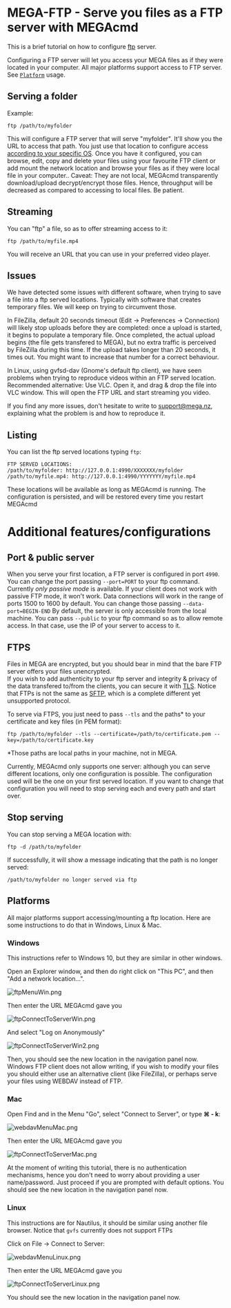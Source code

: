 # MEGA-FTP - Serve you files as a FTP server with MEGAcmd
This is a brief tutorial on how to configure [ftp](https://en.wikipedia.org/wiki/File_Transfer_Protocol) server.

Configuring a FTP server will let you access your MEGA files as if they were located in your computer.
All major platforms support access to FTP server. See [`Platform`](#platforms) usage.

## Serving a folder
Example: 
```
ftp /path/to/myfolder
```

This will configure a FTP server that will serve "myfolder". It'll show you the URL to access that path. You just use that location to configure access [according to your specific OS](#platforms).
Once you have it configured, you can browse, edit, copy and delete your files using your favourite FTP client or add mount the network location and browse your files as if they were local file in your computer.. 
Caveat: They are not local, MEGAcmd transparently download/upload decrypt/encrypt those files. 
Hence, throughput will be decreased as compared to accessing to local files. Be patient.

## Streaming
You can "ftp" a file, so as to offer streaming access to it:
```
ftp /path/to/myfile.mp4
```

You will receive an URL that you can use in your preferred video player.

## Issues
We have detected some issues with different software, when trying to save a file into a ftp served locations. Typically with software that creates temporary files. 
We will keep on trying to circumvent those. 

In FileZilla, default 20 seconds timeout (Edit -> Preferences -> Connection) will likely stop uploads before they are completed: once a upload is started, it begins to populate a temporary file. Once completed, the actual upload begins (the file gets transfered to MEGA), but no extra traffic is perceived by FileZilla during this time. If the upload takes longer than 20 seconds, it times out. You might want to increase that number for a correct behaviour.

In Linux, using gvfsd-dav (Gnome's default ftp client), we have seen problems when trying to reproduce videos within an FTP served location. Recommended alternative: Use VLC. Open it, and drag & drop the file into VLC window. This will open the FTP URL and start streaming you video.

If you find any more issues, don't hesitate to write to support@mega.nz, explaining what the problem is and how to reproduce it.

## Listing 

You can list the ftp served locations typing `ftp`:

```
FTP SERVED LOCATIONS:                                                        
/path/to/myfolder: http://127.0.0.1:4990/XXXXXXX/myfolder
/path/to/myfile.mp4: http://127.0.0.1:4990/YYYYYYY/myfile.mp4
```

These locations will be available as long as MEGAcmd is running. The configuration is persisted, and will be restored every time you restart MEGAcmd

# Additional features/configurations

## Port & public server

When you serve your first location, a FTP server is configured in port `4990`. 
You can change the port passing `--port=PORT` to your ftp command.
Currently *only passive mode* is available. If your client does not work with passive FTP mode, it won't work.
Data connections will work in the range of ports 1500 to 1600 by default. You can change those passing `--data-port=BEGIN-END`
By default, the server is only accessible from the local machine. 
You can pass `--public` to your ftp command so as to allow remote access. 
In that case, use the IP of your server to access to it.

## FTPS

Files in MEGA are encrypted, but you should bear in mind that the bare FTP server offers your files unencrypted. \
If you wish to add authenticity to your ftp server and integrity & privacy of the data transfered to/from the clients, 
you can secure it with [TLS](https://wikipedia.org/wiki/Transport_Layer_Security). Notice that FTPs is not the same as [SFTP](https://es.wikipedia.org/wiki/SSH_File_Transfer_Protocol), which is a complete different yet unsupported protocol.

To serve via FTPS, you just need to pass `--tls` and the paths* to your certificate and key files (in PEM format):

```
ftp /path/to/myfolder --tls --certificate=/path/to/certificate.pem --key=/path/to/certificate.key
```

*Those paths are local paths in your machine, not in MEGA.

Currently, MEGAcmd only supports one server: although you can serve different locations, only one configuration is possible. 
The configuration used will be the one on your first served location. 
If you want to change that configuration you will need to stop serving each and every path and start over.


## Stop serving

You can stop serving a MEGA location with:
```
ftp -d /path/to/myfolder
```
If successfully, it will show a message indicating that the path is no longer served:
```
/path/to/myfolder no longer served via ftp                                  
```

## Platforms

All major platforms support accessing/mounting a ftp location. Here are some instructions to do that in Windows, Linux & Mac.

### Windows

This instructions refer to Windows 10, but they are similar in other windows.

Open an Explorer window, and then do right click on "This PC", and then "Add a network location...".

![ftpMenuWin.png](pics/ftpMenuWin.png?raw=true "ftpMenuWin.png")

Then enter the URL MEGAcmd gave you

![ftpConnectToServerWin.png](pics/ftpConnectToServerWin.png?raw=true "ftpConnectToServerWin.png")

And select "Log on Anonymously"

![ftpConnectToServerWin2.png](pics/ftpConnectToServerWin2.png?raw=true "ftpConnectToServerWin2.png")

Then, you should see the new location in the navigation panel now. 
Windows FTP client does not allow writing, if you wish to modify your files you should either use an alternative client 
(like FileZilla), or perhaps serve your files using WEBDAV instead of FTP.


### Mac

Open Find and in the Menu "Go", select "Connect to Server", or type **&#x2318; - k**:

![webdavMenuMac.png](pics/webdavMenuMac.png?raw=true "webdavMenuMac.png")

Then enter the URL MEGAcmd gave you

![ftpConnectToServerMac.png](pics/ftpConnectToServerMac.png?raw=true "ftpConnectToServerMac.png")

At the moment of writing this tutorial, there is no authentication mechanisms, 
hence you don't need to worry about providing a user name/password. Just proceed if you are prompted with default options.
You should see the new location in the navigation panel now.

### Linux

This instructions are for Nautilus, it should be similar using another file browser. 
Notice that `gvfs` currently does not support FTPs

Click on File -> Connect to Server:

![webdavMenuLinux.png](pics/webdavMenuLinux.png?raw=true "webdavMenuLinux.png")

Then enter the URL MEGAcmd gave you

![ftpConnectToServerLinux.png](pics/ftpConnectToServerLinux.png?raw=true "ftpConnectToServerLinux.png")

You should see the new location in the navigation panel now. 
